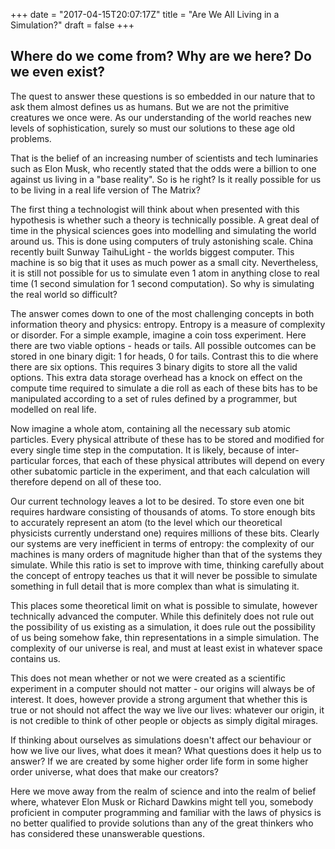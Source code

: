 +++ 
date = "2017-04-15T20:07:17Z" 
title = "Are We All Living in a Simulation?" 
draft = false
+++

## Where do we come from? Why are we here? Do we even exist?

The quest to answer these questions is so embedded in our nature that
to ask them almost defines us as humans. But we are not the primitive
creatures we once were. As our understanding of the world reaches new
levels of sophistication, surely so must our solutions to these age old
problems.

That is the belief of an increasing number of scientists and tech
luminaries such as Elon Musk, who recently stated that the odds were a
billion to one against us living in a "base reality". So is he right?
Is it really possible for us to be living in a real life version of The
Matrix?

The first thing a technologist will think about when presented with
this hypothesis is whether such a theory is technically possible. A
great deal of time in the physical sciences goes into modelling and
simulating the world around us. This is done using computers of truly
astonishing scale. China recently built Sunway TaihuLight - the worlds
biggest computer. This machine is so big that it uses as much power as
a small city. Nevertheless, it is still not possible for us to simulate
even 1 atom in anything close to real time (1 second simulation for 1
second computation). So why is simulating the real world so difficult?

The answer comes down to one of the most challenging concepts in
both information theory and physics: entropy. Entropy is a measure
of complexity or disorder. For a simple example, imagine a coin toss
experiment. Here there are two viable options - heads or tails. All
possible outcomes can be stored in one binary digit: 1 for heads, 0 for
tails. Contrast this to die where there are six options. This requires
3 binary digits to store all the valid options. This extra data storage
overhead has a knock on effect on the compute time required to simulate
a die roll as each of these bits has to be manipulated according to a
set of rules defined by a programmer, but modelled on real life.

Now imagine a whole atom, containing all the necessary sub atomic
particles. Every physical attribute of these has to be stored and
modified for every single time step in the computation. It is likely,
because of inter-particular forces, that each of these physical
attributes will depend on every other subatomic particle in the
experiment, and that each calculation will therefore depend on all of
these too.

Our current technology leaves a lot to be desired. To store even one
bit requires hardware consisting of thousands of atoms. To store enough
bits to accurately represent an atom (to the level which our theoretical
physicists currently understand one) requires millions of these bits.
Clearly our systems are very inefficient in terms of entropy: the
complexity of our machines is many orders of magnitude higher than that
of the systems they simulate. While this ratio is set to improve with
time, thinking carefully about the concept of entropy teaches us that it
will never be possible to simulate something in full detail that is more
complex than what is simulating it.

This places some theoretical limit on what is possible to simulate,
however technically advanced the computer. While this definitely does
not rule out the possibility of us existing as a simulation, it does
rule out the possibility of us being somehow fake, thin representations
in a simple simulation. The complexity of our universe is real, and must
at least exist in whatever space contains us.

This does not mean whether or not we were created as a scientific
experiment in a computer should not matter - our origins will always be
of interest. It does, however provide a strong argument that whether
this is true or not should not affect the way we live our lives:
whatever our origin, it is not credible to think of other people or
objects as simply digital mirages.

If thinking about ourselves as simulations doesn't affect our behaviour
or how we live our lives, what does it mean? What questions does it help
us to answer? If we are created by some higher order life form in some
higher order universe, what does that make our creators?

Here we move away from the realm of science and into the realm of belief
where, whatever Elon Musk or Richard Dawkins might tell you, somebody
proficient in computer programming and familiar with the laws of physics
is no better qualified to provide solutions than any of the great
thinkers who has considered these unanswerable questions.


